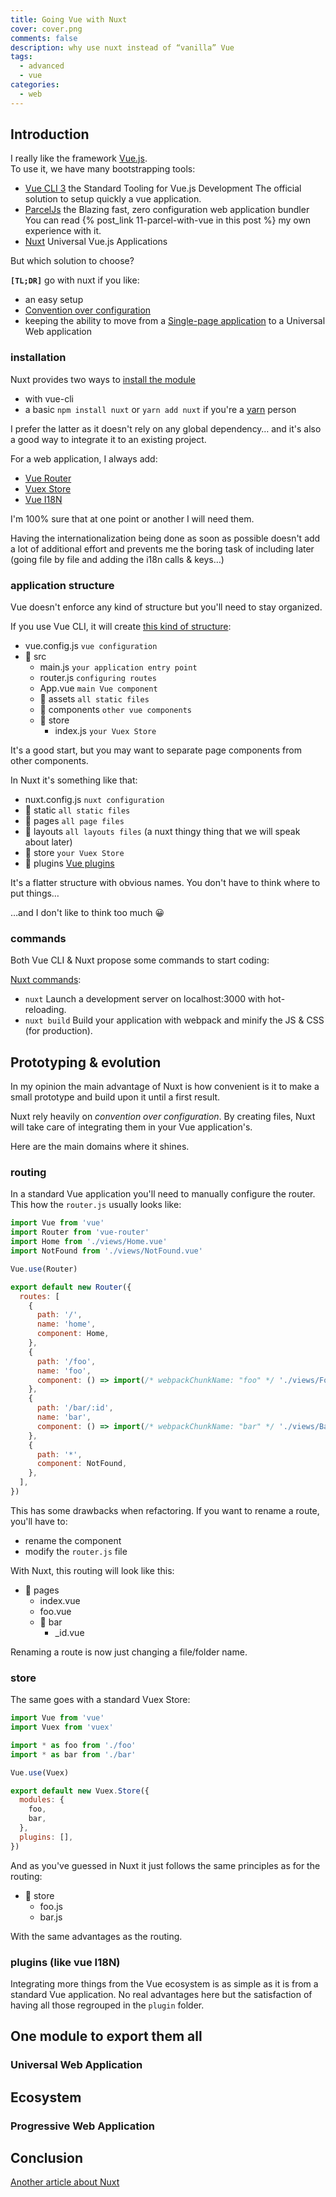 ```yaml
---
title: Going Vue with Nuxt
cover: cover.png
comments: false
description: why use nuxt instead of “vanilla” Vue
tags:
  - advanced
  - vue
categories:
  - web
---
```


## Introduction

I really like the framework [Vue.js](https://vuejs.org/).  
To use it, we have many bootstrapping tools:

- [Vue CLI 3](https://cli.vuejs.org/) the Standard Tooling for Vue.js Development
  The official solution to setup quickly a vue application.
- [ParcelJs](https://parceljs.org/) the Blazing fast, zero configuration web application bundler
  You can read {% post_link 11-parcel-with-vue in this post %} my own experience with it.
- [Nuxt](https://nuxtjs.org/) Universal Vue.js Applications

But which solution to choose?

**`[TL;DR]`** go with nuxt if you like:

- an easy setup
- [Convention over configuration](https://en.wikipedia.org/wiki/Convention_over_configuration)
- keeping the ability to move from a [Single-page application](https://en.wikipedia.org/wiki/Single-page_application) to a Universal Web application

<!-- more -->

### installation

Nuxt provides two ways to [install the module](https://nuxtjs.org/guide/installation)

- with vue-cli
- a basic `npm install nuxt` or `yarn add nuxt` if you're a [yarn](https://yarnpkg.com/en/) person

I prefer the latter as it doesn't rely on any global dependency… and it's also a good way to integrate it to an existing project.

For a web application, I always add:

- [Vue Router](https://router.vuejs.org/guide/)
- [Vuex Store](https://vuex.vuejs.org/guide/)
- [Vue I18N](https://kazupon.github.io/vue-i18n/)

I'm 100% sure that at one point or another I will need them.

Having the internationalization being done as soon as possible doesn't add a lot of additional effort and prevents me the boring task of including later (going file by file and adding the i18n calls & keys…)

### application structure

Vue doesn't enforce any kind of structure but you'll need to stay organized.

If you use Vue CLI, it will create [this kind of structure](https://nuxtjs.org/guide/directory-structure):

- vue.config.js `vue configuration`
- 📁 src
  - main.js `your application entry point`
  - router.js `configuring routes`
  - App.vue `main Vue component`
  - 📁 assets `all static files`
  - 📁 components `other vue components`
  - 📁 store
    - index.js `your Vuex Store`

It's a good start, but you may want to separate page components from other components.

In Nuxt it's something like that:

- nuxt.config.js `nuxt configuration`
- 📁 static `all static files`
- 📁 pages `all page files`
- 📁 layouts `all layouts files` (a nuxt thingy thing that we will speak about later)
- 📁 store `your Vuex Store`
- 📁 plugins [Vue plugins](https://vuejs.org/v2/guide/plugins.html#Using-a-Plugin)

It's a flatter structure with obvious names.
You don't have to think where to put things…

…and I don't like to think too much 😀

### commands

Both Vue CLI & Nuxt propose some commands to start coding:

[Nuxt commands](https://nuxtjs.org/guide/commands):

- `nuxt` Launch a development server on localhost:3000 with hot-reloading.
- `nuxt build` Build your application with webpack and minify the JS & CSS (for production).

## Prototyping & evolution

In my opinion the main advantage of Nuxt is how convenient is it to make a small prototype and build upon it until a first result.

Nuxt rely heavily on _convention over configuration_.
By creating files, Nuxt will take care of integrating them in your Vue application's.

Here are the main domains where it shines.

### routing

In a standard Vue application you'll need to manually configure the router.
This how the `router.js` usually looks like:

```js
import Vue from 'vue'
import Router from 'vue-router'
import Home from './views/Home.vue'
import NotFound from './views/NotFound.vue'

Vue.use(Router)

export default new Router({
  routes: [
    {
      path: '/',
      name: 'home',
      component: Home,
    },
    {
      path: '/foo',
      name: 'foo',
      component: () => import(/* webpackChunkName: "foo" */ './views/Foo.vue'),
    },
    {
      path: '/bar/:id',
      name: 'bar',
      component: () => import(/* webpackChunkName: "bar" */ './views/Bar.vue'),
    },
    {
      path: '*',
      component: NotFound,
    },
  ],
})
```

This has some drawbacks when refactoring.
If you want to rename a route, you'll have to:

- rename the component
- modify the `router.js` file

With Nuxt, this routing will look like this:

- 📁 pages
  - index.vue
  - foo.vue
  - 📁 bar
    - \_id.vue

Renaming a route is now just changing a file/folder name.

### store

The same goes with a standard Vuex Store:

```js
import Vue from 'vue'
import Vuex from 'vuex'

import * as foo from './foo'
import * as bar from './bar'

Vue.use(Vuex)

export default new Vuex.Store({
  modules: {
    foo,
    bar,
  },
  plugins: [],
})
```

And as you've guessed in Nuxt it just follows the same principles as for the routing:

- 📁 store
  - foo.js
  - bar.js

With the same advantages as the routing.

### plugins (like vue I18N)

Integrating more things from the Vue ecosystem is as simple as it is from a standard Vue application.
No real advantages here but the satisfaction of having all those regrouped in the `plugin` folder.

## One module to export them all

### Universal Web Application

## Ecosystem

### Progressive Web Application

## Conclusion

[Another article about Nuxt](https://medium.com/vue-mastery/10-reasons-to-use-nuxt-js-for-your-next-web-application-522397c9366b)
